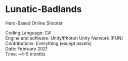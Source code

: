 # Lunatic-Badlands<br>
Hero-Based Online Shooter<br>

Coding Language: C#<br>
Engine and software: Unity/Photon Unity Network (PUN)<br>
Contributions: Everything (except assets)<br>
Date: February 2021<br>
Time: ~4-5 months<br>
